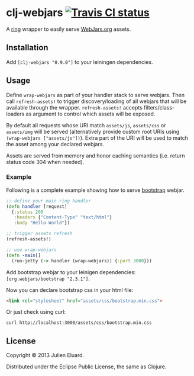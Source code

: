 # clj-webjars [![Travis CI status](https://secure.travis-ci.org/jeluard/clj-webjars.png)](http://travis-ci.org/#!/jeluard/clj-webjars/builds)

A [ring](https://github.com/ring-clojure/ring) wrapper to easily serve [WebJars.org](webjars.org) assets.

## Installation

Add ```[clj-webjars "0.9.0"]``` to your leiningen dependencies.

## Usage

Define `wrap-webjars` as part of your handler stack to serve webjars. Then call `refresh-assets!` to trigger discovery/loading of all webjars that will be available through the wrapper.
`refresh-assets!` accepts filters/class-loaders as argument to control which assets will be exposed.

By default all requests whose URI match `assets/js`, `assets/css` or `assets/img` will be served (alternatively provide custom root URIs using `(wrap-webjars ["assets/js"])`). Extra part of the URI will be used to match the asset among your declared webjars.

Assets are served from memory and honor caching semantics (i.e. return status code 304 when needed).

### Example

Following is a complete example showing how to serve [bootstrap](http://twitter.github.io/bootstrap/) webjar.

```clojure
;; define your main ring handler
(defn handler [request]
  {:status 200
   :headers {"Content-Type" "text/html"}
   :body "Hello World"})

;; trigger assets refresh
(refresh-assets!)

;; use wrap-webjars
(defn -main[]
  (run-jetty (-> handler (wrap-webjars)) {:port 3000}))
```

Add bootstrap webjar to your leinigen dependencies: `[org.webjars/bootstrap "2.3.1"]`.

Now you can declare bootstrap css in your html file:

```html
<link rel="stylesheet" href="assets/css/bootstrap.min.css">
```

Or just check using curl:

```
curl http://localhost:3000/assets/css/bootstrap.min.css
```

## License

Copyright © 2013 Julien Eluard.

Distributed under the Eclipse Public License, the same as Clojure.
